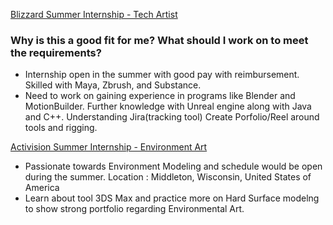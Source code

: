 [Blizzard Summer Internship - Tech Artist](https://www.indeed.com/viewjob?jk=df1bed90914102bd&from=shareddesktop_copy)

### Why is this a good fit for me? What should I work on to meet the requirements?

* Internship open in the summer with good pay with reimbursement. Skilled with Maya, Zbrush, and Substance.
* Need to work on gaining experience in programs like Blender and MotionBuilder. Further knowledge with Unreal engine along with Java and C++. Understanding Jira(tracking tool) Create Porfolio/Reel around tools and rigging.


[Activision Summer Internship - Environment Art](https://careers.activision.com/apply?jobSeqNo=ACPUUSR025953EXTERNAL&step=1&stepname=personalInformation)

* Passionate towards Environment Modeling and schedule would be open during the summer. Location : Middleton, Wisconsin, United States of America
* Learn about tool 3DS Max and practice more on Hard Surface modelng to show strong portfolio regarding Environmental Art.

